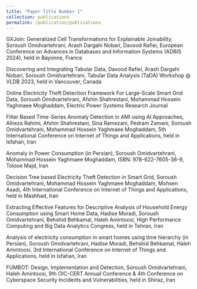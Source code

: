 ```yaml
---
title: "Paper Title Number 1"
collection: publications
permalink: /publication/publications
---
```


GXJoin: Generalized Cell Transformations for Explainable Joinability, Soroush Omidvartehrani, Arash Dargahi Nobari, Davood Rafiei, European Conference on Advances in Databases and Information Systems (ADBIS 2024), held in Bayonne, France

Discovering and Integrating Tabular Data, Davood Rafiei, Arash Dargahi Nobari, Soroush Omidvartehrani, Tabular Data Analysis (TaDA) Workshop @ VLDB 2023, held in Vancouver, Canada

Online Electricity Theft Detection Framework For Large-Scale Smart Grid Data, Soroush Omidvartehrani, Afshin Shahrestani, Mohammad Hossein Yaghmaee Moghaddam, Electric Power Systems Research Journal

Filter Based Time-Series Anomaly Detection in AMI using AI Approaches, Alireza Rahimi, Afshin Shahrestani, Sina Ramezani, Pedram Zamani, Soroush Omidvartehrani, Mohammad Hossein Yaghmaee Moghaddam, 5th International Conference on Internet of Things and Applications, held in Isfahan, Iran

Anomaly in Power Consumption (in Persian), Soroush Omidvartehrani, Mohammad Hossein Yaghmaee Moghaddam, ISBN: 978-622-7605-38-9, Tolooe Majd, Iran

Decision Tree based Electricity Theft Detection in Smart Grid, Soroush Omidvartehrani, Mohammad Hossein Yaghmaee Moghaddam, Mohsen Asadi, 4th International Conference on Internet of Things and Applications, held in Mashhad, Iran

Extracting Effective Features for Descriptive Analysis of Household Energy Consumption using Smart Home Data, Hadise Moradi, Soroush Omidvartehrani, Behshid Behkamal, Haleh Amintoosi, High Performance Computing and Big Data Analytics Congress, held in Tehran, Iran

Analysis of electricity consumption in smart homes using time hierarchy (in Persian), Soroush Omidvartehrani, Hadise Moradi, Behshid Behkamal, Haleh Amintoosi, 3rd International Conference on Internet of Things and Applications, held in Isfahan, Iran

FUMBOT: Design, Implementation and Detection, Soroush Omidvartehrani, Haleh Amintoosi, 9th OIC-CERT Annual Conference & 4th Conference on Cyberspace Security Incidents and Vulnerabilities, held in Shiraz, Iran
